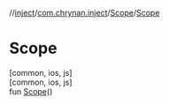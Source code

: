 //[inject](../../../index.md)/[com.chrynan.inject](../index.md)/[Scope](index.md)/[Scope](-scope.md)

# Scope

[common, ios, js]\
[common, ios, js]\
fun [Scope](-scope.md)()
